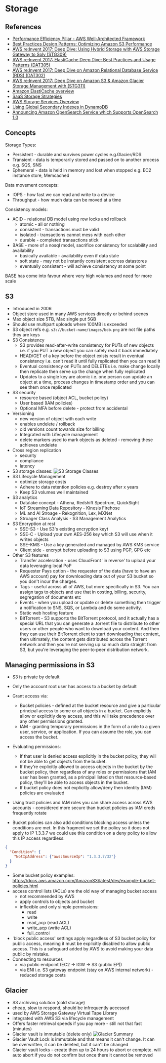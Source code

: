 # Storage

## References

- [Performance Efficiency Pillar - AWS Well-Architected Framework](https://docs.aws.amazon.com/wellarchitected/latest/performance-efficiency-pillar/welcome.html)
- [Best Practices Design Patterns: Optimizing Amazon S3 Performance](https://docs.aws.amazon.com/whitepapers/latest/s3-optimizing-performance-best-practices/introduction.html)
- [AWS re:Invent 2017: Deep Dive: Using Hybrid Storage with AWS Storage Gateway to Solv (STG309)](https://www.youtube.com/watch?v=9wgaV70FeaM)
- [AWS re:Invent 2017: ElastiCache Deep Dive: Best Practices and Usage Patterns (DAT305)](https://www.youtube.com/watch?v=_YYBdsuUq2M)
- [AWS re:Invent 2017: Deep Dive on Amazon Relational Database Service (RDS) (DAT302)](https://www.youtube.com/watch?v=TJxC-B9Q9tQ)
- [AWS re:Invent 2017: Deep Dive on Amazon S3 & Amazon Glacier Storage Management with (STG311)](https://www.youtube.com/watch?v=SUWqDOnXeDw)
- [Amazon ElastiCache overview](https://docs.aws.amazon.com/whitepapers/latest/scale-performance-elasticache/amazon-elasticache-overview.html)
- [SaaS Storage Strategies](https://docs.aws.amazon.com/whitepapers/latest/multi-tenant-saas-storage-strategies/multi-tenant-saas-storage-strategies.html)
- [AWS Storage Services Overview](https://docs.aws.amazon.com/pdfs/whitepapers/latest/aws-storage-services-overview/aws-storage-services-overview.pdf)
- [Using Global Secondary Indexes in DynamoDB](https://docs.aws.amazon.com/amazondynamodb/latest/developerguide/GSI.html)
- [Announcing Amazon OpenSearch Service which Supports OpenSearch 1.0](https://aws.amazon.com/blogs/aws/announcing-amazon-opensearch-service-which-supports-opensearch-10/)

## Concepts

Storage Types:

- Persistent - durable and survives power cycles e.g.Glacier/RDS
- Transient - data is temporarily stored and passed on to another process e.g. SQS, SNS
- Ephemeral - data is held in memory and lost when stopped e.g. EC2 instance store, Memcached

Data movement concepts:

- IOPS - how fast we can read and write to a device
- Throughput - how much data can be moved at a time

Consistency models:

- ACID - relational DB model using row locks and rollback
  - atomic - all or nothing
  - consistent - transactions must be valid
  - isolated - transactions cannot mess with each other
  - durable - completed transactions stick
- BASE - more of a nosql model, sacrifice consistency for scalability and availability
  - basically available - availability even if data stale
  - soft state - may not be instantly consistent accross datastores
  - eventually consistent - will achieve consistency at some point

BASE has come into favour where very high volumes and need for more scale

## S3

- Introduced in 2006
- Object store used in many AWS services directly or behind scenes
- Max object size 5TB, Max single put 5GB
- Should use multipart uploads where 100MB is exceeded
- S3 object refs e.g. `s3://bucket-name/images/bob.png` are not file paths they are keys
- S3 Consistency
  - S3 provides read-after-write consistency for PUTs of new objects i.e. if you PUT a new object you can safely read it back immediately
  - HEAD/GET of a key before the object exists result in eventual consistency i.e. can't read it until fully replicated then you can read it
  - Eventual consistency on PUTs and DELETEs i.e. make change locally then replicate then serve up the change when fully replicated
  - Updates to a single key are atomic i.e. one person can update an object at a time, process changes in timestamp order and you can see them once replicated
- S3 security
  - resource based (object ACL, bucket policy)
  - User based (IAM policies)
  - Optional MFA before delete - protect from accidental 
- Versioning
  - new version of object with each write
  - enables undelete / rollback
  - old versions count towards size for billing
  - Integrated with Lifecycle management
  - delete markers used to mark objects as deleted - removing these achieves undelete
- Cross region replication
  - security
  - compliance
  - latency
- S3 storage classes: ![S3 Storage Classes](../images/storage/s3-storage-classes.png)
- S3 Lifecycle Management
  - optimize storage costs
  - Adhere to data retention policies e.g. destroy after x years
  - Keep S3 volumes well maintained
- S3 analytics
  - Datalake concept - Athena, Redshift Spectrum, QuickSight
  - IoT Streaming Data Repository - Kinesis Firehose
  - ML and AI Stroage - Rekognition, Lex, MXNet
  - Stroager Class Analysis - S3 Management Analytics
- S3 Encryption at rest
  - SSE-S3 - Use S3's existing encryption keyt
  - SSE-C - Upload your own AES-256 key which S3 will use when it writes objects
  - SSE-KMS - Use a key generated and managed by AWS KMS service
  - Client side - encrypt before uploading to S3 using PGP, GPG etc
- Other S3 features
  - Transfer acceleration - uses CloudFront 'in reverse' to upload your data leveraging local PoP
  - Requester Pays option - the requester of the data (have to have an AWS account) pay for downloading data out of your S3 bucket so you don't incur the charges.
  - Tags - useful across all of AWS, but more specifically in S3. You can assign tags to objects and use that in costing, billing, security, segregation of documents etc 
  - Events -  when you upload or update or delete something then trigger a notification to SNS, SQS, or Lambda and do some activity.
  - Static web hosting feature
  - BitTorrent - S3 supports the BitTorrent protocol, and it actually has a special URL that you can generate a .torrent file to distribute to other users or other people who want to download your content. And then they can use their BitTorrent client to start downloading that content, then ultimately, the content gets distributed across the Torrent network and then you're not serving up so much data straight from S3, but you're leveraging the peer‑to‑peer distribution network.

## Managing permissions in S3

- S3 is private by default
- Only the account root user has access to a bucket by default
- Grant access via:
  - Bucket policies - defined at the bucket resource and give a particular principal access to some or all objects in a bucket. Can explicitly allow or explicitly deny access, and this will take precedence over any other permissions granted.
  - IAM - granting temporary permissions in the form of a role to a given user, service, or application. If you can assume the role, you can access the bucket.
- Evaluating permissions:
  - If that user is denied access explicitly in the bucket policy, they will not be able to get objects from the bucket. 
  - If they're explicitly allowed to access objects in the bucket by the bucket policy, then regardless of any roles or permissions that IAM user has been granted, as a principal listed on that resource‑based policy, they'll be able to access objects in the bucket.
  - If bucket policy does not explicitly allow/deny then identity (IAM) policies are evaluated
- Using trust policies and IAM roles you can share access across AWS accounts - considered more secure than bucket policies as IAM creds frequently rotate

- Bucket policies can also add conditions blocking access unless the conditions are met. In this fragment we set the policy so it does not apply to IP 1.3.3.7 we could use this condition on a deny policy to allow this IP access regardless:

```json
{
  "Condition": {
    "NotIpAddress": {"aws:SourceIp": "1.3.3.7/32"}
  }
}
```

- Some bucket policy examples: https://docs.aws.amazon.com/AmazonS3/latest/dev/example-bucket-policies.html
- access control lists (ACLs) are the old way of managing bucket access
  - not recommended by AWS
  - apply controls to objects and bucket
  - inflexible and only simple permissions:
    - read
    - write
    - read_acp (read ACL)
    - write_acp (write ACL)
    - full_control
- 'block public access' settings apply regardless of S3 bucket policy for public access, meaning it must be explicitly disabled to allow public access.
  This is a safeguard added by AWS to avoid making your data public by mistake.
- Connecting to resources
  - via public endpoint (EC2 -> IGW -> S3 (public EP))
  - via ENI i.e. S3 gateway endpoint (stay on AWS internal network) - reduced storage costs

## Glacier

- S3 archiving solution (cold storage)
- cheap, slow to respond, should be infrequently accessed
- used by AWS Storage Gateway Virtual Tape Library
- integrated with AWS S3 via lifecycle management 
- Offers faster retrieval speeds if you pay more - still not that fast (minutes)
- Glacier vault is immutable (delete only)
![Glacier Summary](../images/storage/Glacier-Summary.png)
- Glacier Vault Lock is immutable and that means it can't change. It can be overwritten, it can be deleted, but it can't be changed 
- Glacier vault locks - create then up to 24 hours to abort or complete.  will auto abort if you do not confirm but once there it cannot be removed
